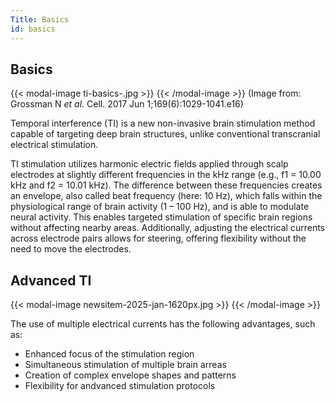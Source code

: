 ```yaml
---
Title: Basics
id: basics
---
```


## Basics

{{< modal-image ti-basics-.jpg >}}
{{< /modal-image >}}
(Image from: Grossman N *et al*. Cell. 2017 Jun 1;169(6):1029-1041.e16)

Temporal interference (TI) is a new non-invasive brain stimulation method capable of targeting deep brain structures, unlike conventional transcranial electrical stimulation.

TI stimulation utilizes harmonic electric fields applied through scalp electrodes at slightly different frequencies in the kHz range (e.g., f1 = 10.00 kHz and f2 = 10.01 kHz). The difference between these frequencies creates an envelope, also called beat frequency (here: 10 Hz), which falls within the physiological range of brain activity (1 – 100 Hz), and is able to modulate neural activity. This enables targeted stimulation of specific brain regions without affecting nearby areas. Additionally, adjusting the electrical currents across electrode pairs allows for steering, offering flexibility without the need to move the electrodes.

## Advanced TI 

{{< modal-image newsitem-2025-jan-1620px.jpg >}}
{{< /modal-image >}}

The use of multiple electrical currents has the following advantages, such as:

* Enhanced focus of the stimulation region 
* Simultaneous stimulation of multiple brain arreas
* Creation of complex envelope shapes and patterns
* Flexibility for andvanced stimulation protocols
